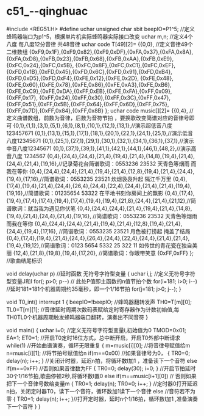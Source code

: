# c51_--qinghuac
#include <REG51.H>
#define uchar unsigned char
sbit beepIO=P1^5; //定义蜂鸣器端口为p1^5，根据单片机实际蜂鸣器实际接口改变
uchar m,n; //定义4个八度 每八度12分音律 共48音律
uchar code T[49][2]= {{0,0}, //定义音律49个二维数组
    {0xF9,0x1F},{0xF9,0x82},{0xF9,0xDF},{0xFA,0x37},{0xFA,0x8A},{0xFA,0xD8},{0xFB,0x23},{0xFB,0x68},{0xFB,0xAA},{0xFB,0xE9},{0xFC,0x24},{0xFC,0x5B},
    {0xFC,0x8F},{0xFC,0xC1},{0xFC,0xEF},{0xFD,0x1B},{0xFD,0x45},{0xFD,0x6C},{0xFD,0x91},{0xFD,0xB4},{0xFD,0xD5},{0xFD,0xF4},{0xFE,0x12},{0xFE,0x2D},
    {0xFE,0x48},{0xFE,0x60},{0xFE,0x78},{0xFE,0x86},{0xFE,0xA3},{0xFE,0xB6},{0xFE,0xC9},{0xFE,0xDA},{0xFF,0xEB},{0xFE,0xFA},{0xFF,0x09},{0xFF,0x17},
    {0xFF,0x24},{0xFF,0x30},{0xFF,0x3C},{0xFF,0x47},{0xFF,0x51},{0xFF,0x5B},{0xFF,0x64},{0xFF,0x6D},{0xFF,0x75},{0xFF,0x7D},{0xFF,0x84},{0xFF,0x8B}
};
uchar code music[][2]= {{0,4}, //定义曲谱数组，前数为音律，后数为音符节拍 ，要换歌改变简谱对应的音律号即可
    {0,1},{1,1},{3,1},{5,1},{6,1},{8,1},{10,1},{12,1},{13,1},//演示超低音八度 123457671
    {0,1},{13,1},{15,1},{17,1},{18,1},{20,1},{22,1},{24,1},{25,1},//演示低音八度12345671
    {0,1},{25,1},{27,1},{29,1},{30,1},{32,1},{34,1},{36,1},{37,1},//演示中音八度12345671
    {0,1},{37,1},{39,1},{41,1},{42,1},{44,1},{46,1},{48,2},//演示高音八度 1234567
    {0,4},{24,4},{24,4},{21,4},{19,4},{21,4},{14,8},{19,4},{21,4},{24,4},{21,4},{19,16},//记录菊花台简谱歌词：0553236 23532 天青色等烟雨 而我在等你
    {0,4},{24,4},{24,4},{21,4},{19,4},{21,4},{12,8},{19,4},{21,4},{24,4},{19,4},{17,16},//简谱歌词：0553235 23521 炊烟袅袅升起 隔江千万里
    {0,4},{17,4},{19,4},{21,4},{24,4},{26,4},{24,4},{22,4},{24,4},{21,4},{21,4},{19,4},{19,16},//简谱歌词：01235654 53322 在平地书刻你房间上的飘影
    {0,4},{17,4},{19,4},{17,4},{17,4},{19,4},{17,4},{19,4},{19,4},{21,8},{24,4},{21,4},{21,12},//简谱歌词：就当我为遇见你伏笔
    {0,4},{24,4},{24,4},{21,4},{19,4},{21,4},{14,8},{19,4},{21,4},{24,4},{21,4},{19,16}, //简谱歌词：0553236 23532 天青色等烟雨 而我在等你
    {0,4},{24,4},{24,4},{21,4},{19,4},{21,4},{12,8},{19,4},{21,4},{24,4},{19,4},{17,16}, //简谱歌词：0553235 23521 月色被打捞起 掩盖了结局
    {0,4},{17,4},{19,4},{21,4},{24,4},{26,4},{24,4},{22,4},{24,4},{21,4},{21,4},{19,4},{19,12},//简谱歌词：0123 5654 5332 25 322 11 如传世的青花瓷在独自美丽
    {12,4},{21,8},{19,8},{19,4},{17,20}, //简谱歌词：你眼带笑意
    {0xFF,0xFF}
}; //歌曲结尾标识


void delay(uchar p) //延时函数 无符号字符型变量
{
    uchar i,j; //定义无符号字符型变量J和I
    for(; p>0; p--) // 此处P值即主函数的n值节拍个数
        for(i=181; i>0; i--) //延时181*181个机器周期约35毫秒，即一个1/16节拍
            for(j=181; j>0; j--);
}




void T0_int() interrupt 1
{
    beepIO=!beepIO; //蜂鸣器翻转发声
    TH0=T[m][0];
    TL0=T[m][1];
//音律延时周期次数码表赋给定时寄存器作为计数初始值,每TH0TL0个机器周期触发蜂鸣器端口翻转，演奏出不同音符
}


void main()
{
    uchar i=0; //定义无符号字符型变量i,初始值为0
    TMOD=0x01;
    EA=1;
    ET0=1; //开启T0定时16位方式，总中断开启，开启T0外部中断请求
    while(1) //开始曲谱演奏，循环无限重复
    {
        m=music[i][0]; //将音律号赋值给m
        n=music[i][1]; //将节拍号赋值给n
        if(m==0x00) //如果音律号为0，
        {
            TR0=0;
            delay(n);
            i++;
        } //关闭计时器，延迟n拍，将循环数I加1 ，准备读下一个音符
        else if(m==0xFF) //否则如果音律数为FF
        {
            TR0=0;
            delay(30);
            i=0;
        } //开启节拍延时30个1/16节拍,歌曲停顿2秒,将循环数I置0
        else if(m==music[i+1][0]) // 否则如果把下一个音律号数给变量m
        {
            TR0=1;
            delay(n);
            TR0=0;
            i++;
        } //定时器0打开延迟n拍，关闭定时器T0，读下一个音符，循环数加1读下一个音律
        else //音符若不为零
        {
            TR0=1;
            delay(n);
            i++;
        }//打开定时器，延时n个1/16拍，循环数I加1 ,准备演奏下一个音符
    }
}
